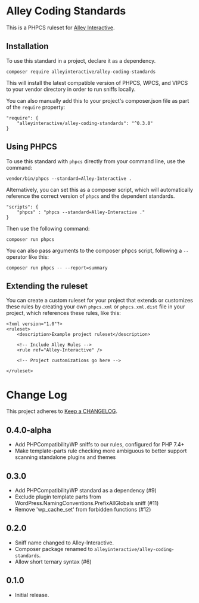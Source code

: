 # Alley Coding Standards

This is a PHPCS ruleset for [Alley Interactive](https://alley.co).

## Installation

To use this standard in a project, declare it as a dependency.

```
composer require alleyinteractive/alley-coding-standards
```

This will install the latest compatible version of PHPCS, WPCS, and VIPCS to your vendor directory in order to run sniffs locally.

You can also manually add this to your project's composer.json file as part of the `require` property:

```
"require": {
    "alleyinteractive/alley-coding-standards": "^0.3.0"
}
```

## Using PHPCS

To use this standard with `phpcs` directly from your command line, use the command:

```
vendor/bin/phpcs --standard=Alley-Interactive .
```

Alternatively, you can set this as a composer script, which will automatically reference the correct version of `phpcs` and the dependent standards.

```
"scripts": {
    "phpcs" : "phpcs --standard=Alley-Interactive ."
}
```

Then use the following command:

```
composer run phpcs
```

You can also pass arguments to the composer phpcs script, following a `--` operator like this:

```
composer run phpcs -- --report=summary
```

## Extending the ruleset
You can create a custom ruleset for your project that extends or customizes these rules by creating your own  `phpcs.xml` or `phpcs.xml.dist` file in your project, which references these rules, like this:

```
<?xml version="1.0"?>
<ruleset>
	<description>Example project ruleset</description>

    <!-- Include Alley Rules -->
    <rule ref="Alley-Interactive" />

    <!-- Project customizations go here -->

</ruleset>
```

# Change Log

This project adheres to [Keep a CHANGELOG](https://keepachangelog.com/en/1.0.0/).

## 0.4.0-alpha

- Add PHPCompatibilityWP sniffs to our rules, configured for PHP 7.4+
- Make template-parts rule checking more ambiguous to better support scanning standalone plugins and themes

## 0.3.0

- Add PHPCompatibilityWP standard as a dependency (#9)
- Exclude plugin template parts from WordPress.NamingConventions.PrefixAllGlobals sniff (#11)
- Remove 'wp_cache_set' from forbidden functions (#12)

## 0.2.0

- Sniff name changed to Alley-Interactive.
- Composer package renamed to `alleyinteractive/alley-coding-standards`.
- Allow short ternary syntax (#6)

## 0.1.0

- Initial release.

